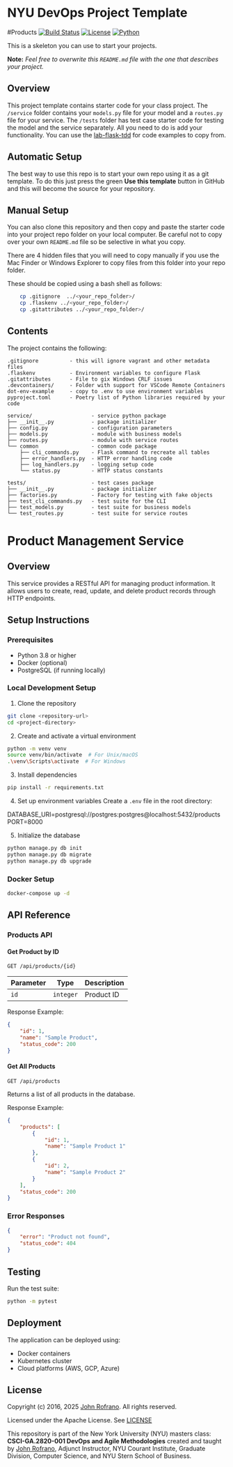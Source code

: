 # NYU DevOps Project Template

#Products
[![Build Status](https://github.com/CSCI-GA-2820-SP25-001/products/actions/workflows/ci.yml/badge.svg)](https://github.com/CSCI-GA-2820-SP25-001/products/actions)
[![License](https://img.shields.io/badge/License-Apache_2.0-blue.svg)](https://opensource.org/licenses/Apache-2.0)
[![Python](https://img.shields.io/badge/Language-Python-blue.svg)](https://python.org/)

This is a skeleton you can use to start your projects.

**Note:** _Feel free to overwrite this `README.md` file with the one that describes your project._

## Overview

This project template contains starter code for your class project. The `/service` folder contains your `models.py` file for your model and a `routes.py` file for your service. The `/tests` folder has test case starter code for testing the model and the service separately. All you need to do is add your functionality. You can use the [lab-flask-tdd](https://github.com/nyu-devops/lab-flask-tdd) for code examples to copy from.

## Automatic Setup

The best way to use this repo is to start your own repo using it as a git template. To do this just press the green **Use this template** button in GitHub and this will become the source for your repository.

## Manual Setup

You can also clone this repository and then copy and paste the starter code into your project repo folder on your local computer. Be careful not to copy over your own `README.md` file so be selective in what you copy.

There are 4 hidden files that you will need to copy manually if you use the Mac Finder or Windows Explorer to copy files from this folder into your repo folder.

These should be copied using a bash shell as follows:

```bash
    cp .gitignore  ../<your_repo_folder>/
    cp .flaskenv ../<your_repo_folder>/
    cp .gitattributes ../<your_repo_folder>/
```

## Contents

The project contains the following:

```text
.gitignore          - this will ignore vagrant and other metadata files
.flaskenv           - Environment variables to configure Flask
.gitattributes      - File to gix Windows CRLF issues
.devcontainers/     - Folder with support for VSCode Remote Containers
dot-env-example     - copy to .env to use environment variables
pyproject.toml      - Poetry list of Python libraries required by your code

service/                   - service python package
├── __init__.py            - package initializer
├── config.py              - configuration parameters
├── models.py              - module with business models
├── routes.py              - module with service routes
└── common                 - common code package
    ├── cli_commands.py    - Flask command to recreate all tables
    ├── error_handlers.py  - HTTP error handling code
    ├── log_handlers.py    - logging setup code
    └── status.py          - HTTP status constants

tests/                     - test cases package
├── __init__.py            - package initializer
├── factories.py           - Factory for testing with fake objects
├── test_cli_commands.py   - test suite for the CLI
├── test_models.py         - test suite for business models
└── test_routes.py         - test suite for service routes
```

# Product Management Service

## Overview
This service provides a RESTful API for managing product information. It allows users to create, read, update, and delete product records through HTTP endpoints.

## Setup Instructions

### Prerequisites
- Python 3.8 or higher
- Docker (optional)
- PostgreSQL (if running locally)

### Local Development Setup
1. Clone the repository
```bash
git clone <repository-url>
cd <project-directory>
```

2. Create and activate a virtual environment
```bash
python -m venv venv
source venv/bin/activate  # For Unix/macOS
.\venv\Scripts\activate  # For Windows
```

3. Install dependencies
```bash
pip install -r requirements.txt
```

4. Set up environment variables
Create a `.env` file in the root directory:

DATABASE_URI=postgresql://postgres:postgres@localhost:5432/products
PORT=8000


5. Initialize the database
```bash
python manage.py db init
python manage.py db migrate
python manage.py db upgrade
```

### Docker Setup
```bash
docker-compose up -d
```

## API Reference

### Products API

#### Get Product by ID
```http
GET /api/products/{id}
```
| Parameter | Type | Description |
|-----------|------|-------------|
| `id` | `integer` | Product ID |

Response Example:
```json
{
    "id": 1,
    "name": "Sample Product",
    "status_code": 200
}
```

#### Get All Products
```http
GET /api/products
```
Returns a list of all products in the database.

Response Example:
```json
{
    "products": [
        {
            "id": 1,
            "name": "Sample Product 1"
        },
        {
            "id": 2,
            "name": "Sample Product 2"
        }
    ],
    "status_code": 200
}
```

### Error Responses

```json
{
    "error": "Product not found",
    "status_code": 404
}
```

## Testing
Run the test suite:
```bash
python -m pytest
```

## Deployment
The application can be deployed using:
- Docker containers
- Kubernetes cluster
- Cloud platforms (AWS, GCP, Azure)

## License

Copyright (c) 2016, 2025 [John Rofrano](https://www.linkedin.com/in/JohnRofrano/). All rights reserved.

Licensed under the Apache License. See [LICENSE](LICENSE)

This repository is part of the New York University (NYU) masters class: **CSCI-GA.2820-001 DevOps and Agile Methodologies** created and taught by [John Rofrano](https://cs.nyu.edu/~rofrano/), Adjunct Instructor, NYU Courant Institute, Graduate Division, Computer Science, and NYU Stern School of Business.

